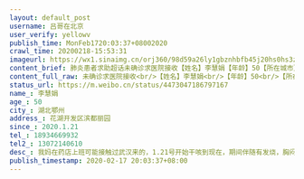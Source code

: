```yaml
---
layout: default_post
username: 吕哥在北京
user_verify: yellowv
publish_time: MonFeb1720:03:37+08002020
crawl_time: 20200218-15:53:31
imageurl: https://wx1.sinaimg.cn/orj360/98d59a26ly1gbznhbfb45j20hs0hs3zq.jpg
content_brief: 肺炎患者求助超话未确诊求医院接收【姓名】李慧娟【年龄】50【所在城市】湖北鄂州【所在小区、社区】花湖开发区滨都丽园【患病时间】2020.1.21【联系方式】18934669932【其他紧急联系人】13072140610【病情描述】 我妈在药店上班可能接触过武汉来的，1.21号开始干咳到现在，期间伴随有发烧 ...全文
content_full_raw: 未确诊求医院接收<br/>【姓名】李慧娟<br/>【年龄】50<br/>【所在城市】湖北鄂州<br/>【所在小区、社区】花湖开发区滨都丽园<br/>【患病时间】2020.1.21<br/>【联系方式】18934669932<br/>【其他紧急联系人】13072140610<br/>【病情描述】我妈在药店上班可能接触过武汉来的，1.21号开始干咳到现在，期间伴随有发烧，胸闷，四肢无力等症状。做了ct说肺部有感染，去验血白细胞偏低红细胞偏高。这个地方黄石医院不接收，花湖卫生诊所既没办法确诊也没办法送到鄂州那边的医院，真的很无助<adata-url="http://t.cn/ELT0hke"href="http://weibo.com/p/1001018008611000000000000"data-hide=""><spanclass='url-icon'><imgstyle='width:1rem;height:1rem'src='https://h5.sinaimg.cn/upload/2015/09/25/3/timeline_card_small_location_default.png'></span><spanclass="surl-text">北京</span></a>
status_url: https://m.weibo.cn/status/4473047186797167
name_: 李慧娟
age_: 50
city_: 湖北鄂州
address_: 花湖开发区滨都丽园
since_: 2020.1.21
tel_: 18934669932
tel2_: 13072140610
desc_: 我妈在药店上班可能接触过武汉来的，1.21号开始干咳到现在，期间伴随有发烧，胸闷，四肢无力等症状。做了ct说肺部有感染，去验血白细胞偏低红细胞偏高。这个地方黄石医院不接收，花湖卫生诊所既没办法确诊也没办法送到鄂州那边的医院，真的很无助<adata-url="http//t.cn/ELT0hke"href="http//weibo.com/p/1001018008611000000000000"data-hide=""><spanclass='url-icon'><imgstyle='width1rem;height1rem'src='https//h5.sinaimg.cn/upload/2015/09/25/3/timeline_card_small_location_default.png'></span><spanclass="surl-text">北京</span></a>
publish_timestamp: 2020-02-17 20:03:37+08:00
---
```


